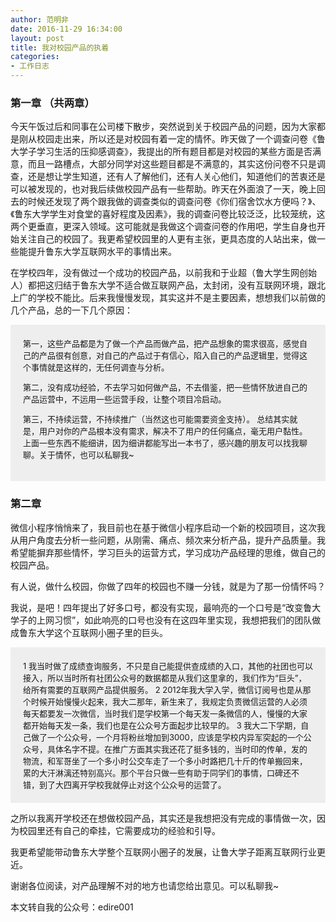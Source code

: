 ```yaml
---
author: 范明非
date: 2016-11-29 16:34:00
layout: post
title: 我对校园产品的执着
categories:
- 工作日志
---
```


### 第一章 （共两章）

今天午饭过后和同事在公司楼下散步，突然说到关于校园产品的问题，因为大家都是刚从校园走出来，所以还是对校园有着一定的情怀。昨天做了一个调查问卷《鲁大学子学习生活的压抑感调查》，我提出的所有题目都是对校园的某些方面是否满意，而且一路槽点，大部分同学对这些题目都是不满意的，其实这份问卷不只是调查，还是想让学生知道，还有人了解他们，还有人关心他们，知道他们的苦衷还是可以被发现的，也对我后续做校园产品有一些帮助。昨天在外面浪了一天，晚上回去的时候还发现了两个跟我做的调查类似的调查问卷《你们宿舍饮水方便吗？》、《鲁东大学学生对食堂的喜好程度及因素》，我的调查问卷比较泛泛，比较笼统，这两个更垂直，更深入领域。这可能就是我做这个调查问卷的作用吧，学生自身也开始关注自己的校园了。我更希望校园里的人更有主张，更具态度的人站出来，做一些能提升鲁东大学互联网水平的事情出来。

在学校四年，没有做过一个成功的校园产品，以前我和于业超（鲁大学生网创始人）都把这归结于鲁东大学不适合做互联网产品，太封闭，没有互联网环境，跟北上广的学校不能比。后来我慢慢发现，其实这并不是主要因素，想想我们以前做的几个产品，总的一下几个原因：

<div style="background: #eee;
    padding: 20px;
    font-size: 13px;">
第一，这些产品都是为了做一个产品而做产品，把产品想象的需求很高，感觉自己的产品很有创意，对自己的产品过于有信心，陷入自己的产品逻辑里，觉得这个事情就是这样的，无任何调查与分析。

第二，没有成功经验，不去学习如何做产品，不去借鉴，把一些情怀放进自己的产品运营中，不运用一些运营手段，让整个项目冷启动。

第三，不持续运营，不持续推广（当然这也可能需要资金支持）。
总结其实就是，用户对你的产品根本没有需求，解决不了用户的任何痛点，毫无用户黏性。
上面一些东西不能细讲，因为细讲都能写出一本书了，感兴趣的朋友可以找我聊聊。关于情怀，也可以私聊我~
</div>

### 第二章 

微信小程序悄悄来了，我目前也在基于微信小程序启动一个新的校园项目，这次我从用户角度去分析一些问题，从刚需、痛点、频次来分析产品，提升产品质量。我希望能摒弃那些情怀，学习巨头的运营方式，学习成功产品经理的思维，做自己的校园产品。

有人说，做什么校园，你做了四年的校园也不赚一分钱，就是为了那一份情怀吗？

我说，是吧！四年提出了好多口号，都没有实现，最响亮的一个口号是“改变鲁大学子的上网习惯”，如此响亮的口号也没有在这四年里实现，我想把我们的团队做成鲁东大学这个互联网小圈子里的巨头。

<div style="background: #eee;
    padding: 20px;
    font-size: 13px;">
1
我当时做了成绩查询服务，不只是自己能提供查成绩的入口，其他的社团也可以接入，所以当时所有社团公众号的数据都是从我们这里拿的，我们作为“巨头”，给所有需要的互联网产品提供服务。
2
2012年我大学入学，微信订阅号也是从那个时候开始慢慢火起来，我大二那年，新生来了，我规定负责微信运营的人必须每天都要发一次微信，当时我们是学校第一个每天发一条微信的人，慢慢的大家都开始每天发一条，我们也是在公众号方面起步比较早的。
3
我大二下学期，自己做了一个公众号，一个月将粉丝增加到3000，应该是学校内异军突起的一个公众号，具体名字不提。在推广方面其实我还花了挺多钱的，当时印的传单，发的物流，和军哥坐了一个多小时公交车走了一个多小时路把几十斤的传单搬回来，累的大汗淋漓还特别高兴。那个平台只做一些有助于同学们的事情，口碑还不错，到了大四离开学校我就停止对这个公众号的运营了。
</div>

之所以我离开学校还在想做校园产品，其实还是我想把没有完成的事情做一次，因为校园里还有自己的牵挂，它需要成功的经验和引导。

我更希望能带动鲁东大学整个互联网小圈子的发展，让鲁大学子距离互联网行业更近。

谢谢各位阅读，对产品理解不对的地方也请您给出意见。可以私聊我~

本文转自我的公众号：edire001